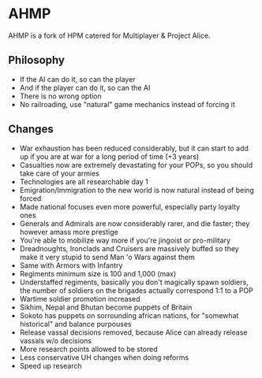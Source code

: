 # AHMP

AHMP is a fork of HPM catered for Multiplayer & Project Alice.

## Philosophy

- If the AI can do it, so can the player
- And if the player can do it, so can the AI
- There is no wrong option
- No railroading, use "natural" game mechanics instead of forcing it

## Changes

- War exhaustion has been reduced considerably, but it can start to add up if you are at war for a long period of time (+3 years)
- Casualties now are extremely devastating for your POPs, so you should take care of your armies
- Technologies are all researchable day 1
- Emigration/Immigration to the new world is now natural instead of being forced
- Made national focuses even more powerful, especially party loyalty ones
- Generals and Admirals are now considerably rarer, and die faster; they however amass more prestige
- You're able to mobilize way more if you're jingoist or pro-military
- Dreadnoughts, Ironclads and Cruisers are massively buffed so they make it very stupid to send Man 'o Wars against them
- Same with Armors with Infantry
- Regiments minimum size is 100 and 1,000 (max)
- Understaffed regiments, basically you don't magically spawn soldiers, the number of soldiers on the brigades actually correspond 1:1 to a POP
- Wartime soldier promotion increased
- Sikhim, Nepal and Bhutan become puppets of Britain
- Sokoto has puppets on sorrounding african nations, for "somewhat historical" and balance purpouses
- Release vassal decisions removed, because Alice can already release vassals w/o decisions
- More research points allowed to be stored
- Less conservative UH changes when doing reforms
- Speed up research